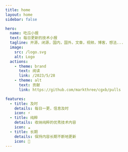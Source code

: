 ```yaml
---
title: home
layout: home
sidebar: false

hero:
  name: 吃瓜小报
  text: 每日更新的技术小报
  tagline: 开源，闭源，国内，国外，文章，视频，博客，想法...
  image:
    src: /logo.svg
    alt: Logo
  actions:
    - theme: brand
      text: 阅读
      link: /2023/5/28
    - theme: alt
      text: 贡献
      link: https://github.com/markthree/cgxb/pulls

features:
  - title: 及时
    details: 每日一更，信息及时
    icon: ⚡
  - title: 纯粹
    details: 收纳纯粹的优秀技术内容
    icon: ☁️
  - title: 长期
    details: 保持内容长期不断地更新
    icon: 🚀
---
```

